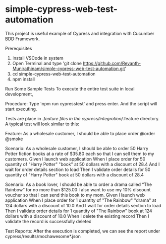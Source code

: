 # simple-cypress-web-test-automation

This project is useful example of Cypress and integration with Cucumber BDD Framework.

Prerequisites
1. Install VSCode in system
2. Open Terminal and type 'git clone https://github.com/Revanth-Munirathinam/simple-cypress-web-test-automation.git'
3. cd simple-cypress-web-test-automation
4. npm install


Run Some Sample Tests
To execute the entire test suite in local development,

Procedure:
       Type 'npm run cypresstest' and press enter. And the script will start executing.
       
Tests are place in *.feature files in the cypress/integration/*.feature directory. A typical test will look similar to this:

Feature: As a wholesale customer, I should be able to place order 
@order @smoke

Scenario: As a wholesale customer, I should be able to order 50 Harry Potter fiction books at a rate of $35.80 each so that I can sell them to my customers.
  Given I launch web application
  When I place order for 50 quantity of "Harry Potter" "book" at 50 dollars with a discount of 28.4
    And I wait for order details section to load
  Then I validate order details for 50 quantity of "Harry Potter" book at 50 dollars with a discount of 28.4

Scenario: As a book lover, I should be able to order a drama called “The Rainbow” for no more than $125.00 I also want to use my 10% discount voucher so that I can send this book to my mom.
  Given I launch web application
  When I place order for 1 quantity of "The Rainbow" "drama" at 124 dollars with a discount of 10.0
    And I wait for order details section to load
  Then I validate order details for 1 quantity of "The Rainbow" book at 124 dollars with a discount of 10.0
  When I delete the existing record
  Then I validate the record is successfully deleted

Test Reports:
  After the execution is completed, we can see the report under cypress/results/mochawesome*.json
